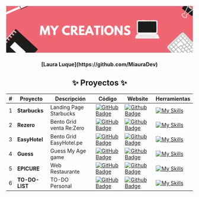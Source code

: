 <div align="center">
    <img src="./Banners.png" /> 
  <h4>
    <strong>[Laura Luque](https://github.com/MiauraDev)</strong>
  </h4>
</div>

<div align="center">
<h2>✨ Proyectos ✨</h2>

| #   | Proyecto       | Descripción              | Código                                                                                                                                                                            | Website                                                                                                                                                              | Herramientas                                                                           |
| --- | -------------- | ------------------------ | --------------------------------------------------------------------------------------------------------------------------------------------------------------------------------- | -------------------------------------------------------------------------------------------------------------------------------------------------------------------- | -------------------------------------------------------------------------------------- |
| 1   | **Starbucks**  | Landing Page Starbucks   | [![GitHub Badge](https://img.shields.io/badge/Público-181717?logo=github&logoColor=fff&style=flat-square)](https://github.com/MiauraDev/My-creations-Web/tree/main/3%20Starbucks) | [![Github Badge](https://img.shields.io/badge/Website-000?logo=github&logoColor=fff&style=flat-square)](https://miauradev.github.io/My-creations-Web/3%20Starbucks/) | [![My Skills](https://skillicons.dev/icons?i=html,css)](https://skillicons.dev)        |
| 2   | **Rezero**     | Bento Grid venta Re:Zero | [![GitHub Badge](https://img.shields.io/badge/Público-181717?logo=github&logoColor=fff&style=flat-square)](https://github.com/MiauraDev/My-creations-Web/tree/main/2%20Rezero)    | [![Github Badge](https://img.shields.io/badge/Website-000?logo=github&logoColor=fff&style=flat-square)](https://miauradev.github.io/My-creations-Web/2%20Rezero/)    | [![My Skills](https://skillicons.dev/icons?i=html,css,js)](https://skillicons.dev)     |
| 3   | **EasyHotel**  | Bento Grid EasyHotel.pe  | [![GitHub Badge](https://img.shields.io/badge/Público-181717?logo=github&logoColor=fff&style=flat-square)](https://github.com/MiauraDev/My-creations-Web/tree/main/1%20EasyHotel) | [![Github Badge](https://img.shields.io/badge/Website-000?logo=github&logoColor=fff&style=flat-square)](https://miauradev.github.io/My-creations-Web/1%20EasyHotel/) | [![My Skills](https://skillicons.dev/icons?i=html,css,js)](https://skillicons.dev)     |
| 4   | **Guess**      | Guess My Age game        | [![GitHub Badge](https://img.shields.io/badge/Público-181717?logo=github&logoColor=fff&style=flat-square)](https://github.com/MiauraDev/My-creations-Web/tree/main/4%20Guess)     | [![Github Badge](https://img.shields.io/badge/Website-000?logo=github&logoColor=fff&style=flat-square)](https://miauradev.github.io/My-creations-Web/4%20Guess/)     | [![My Skills](https://skillicons.dev/icons?i=html,css,js)](https://skillicons.dev)     |
| 5   | **EPICURE**    | Web Restaurante          | [![GitHub Badge](https://img.shields.io/badge/Privado-181717?logo=github&logoColor=fff&style=flat-square)]()                                                                      | [![Github Badge](https://img.shields.io/badge/Website-000?logo=github&logoColor=fff&style=flat-square)](https://epicure-restaurant.netlify.app/)                     | [![My Skills](https://skillicons.dev/icons?i=react,bootstrap)](https://skillicons.dev) |
| 6   | **TO-DO-LIST** | TO-DO Personal           | [![GitHub Badge](https://img.shields.io/badge/Público-181717?logo=github&logoColor=fff&style=flat-square)](https://github.com/MiauraDev/To-Do-List)                               | [![Github Badge](https://img.shields.io/badge/Website-000?logo=github&logoColor=fff&style=flat-square)](https://miau-to-do.netlify.app/)                             | [![My Skills](https://skillicons.dev/icons?i=react,ts)](https://skillicons.dev)        |

</div>
